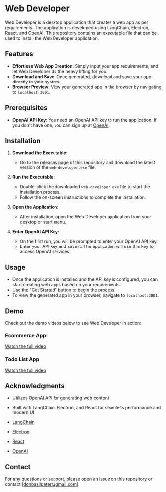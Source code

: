 # Web Developer

Web Developer is a desktop application that creates a web app as per requirements. The application is developed using LangChain, Electron, React, and OpenAI. This repository contains an executable file that can be used to install the Web Developer application.

## Features

- **Effortless Web App Creation**: Simply input your app requirements, and let Web Developer do the heavy lifting for you.
- **Download and Save**: Once generated, download and save your app directly to your system.
- **Browser Preview**: View your generated app in the browser by navigating to `localhost:3001`.

## Prerequisites

- **OpenAI API Key**: You need an OpenAI API key to run the application. If you don't have one, you can sign up at [OpenAI](https://beta.openai.com/signup/).

## Installation

1. **Download the Executable**:
   - Go to the [releases page](https://github.com/Donbasilpeter/web-developer/releases) of this repository and download the latest version of the `web-developer.exe` file.

2. **Run the Executable**:
   - Double-click the downloaded `web-developer.exe` file to start the installation process.
   - Follow the on-screen instructions to complete the installation.

3. **Open the Application**:
   - After installation, open the Web Developer application from your desktop or start menu.

4. **Enter OpenAI API Key**:
   - On the first run, you will be prompted to enter your OpenAI API key.
   - Enter your API key and save it. The application will use this key to access OpenAI services.

## Usage

- Once the application is installed and the API key is configured, you can start creating web apps based on your requirements.
- Use the "Get Started" button to begin the process.
- To view the generated app in your browser, navigate to `localhost:3001`.

## Demo

Check out the demo videos below to see Web Developer in action:

### Ecommerce App

[Watch the full video](https://drive.google.com/file/d/1_h42tpwiW0_c688X2MqOTvkffqebJNb2/preview)


### Todo List App

[Watch the full video](https://drive.google.com/file/d/18IjJVzBDgjBuXKPalmEO1r7stkVw_BtS/preview)



## Acknowledgments

- Utilizes OpenAI API for generating web content
- Built with LangChain, Electron, and React for seamless performance and modern UI

- [LangChain](https://www.langchain.com/)
- [Electron](https://www.electronjs.org/)
- [React](https://reactjs.org/)
- [OpenAI](https://openai.com/)

## Contact

For any questions or support, please open an issue on this repository or contact [donbasilpeter@gmail.com].
